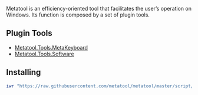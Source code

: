 
Metatool is an efficiency-oriented tool that facilitates the user’s operation on Windows. Its function is composed by a set of plugin tools.

## Plugin Tools
* [Metatool.Tools.MetaKeyboard](./src/tool/Metatool.Tools.MetaKeyboard/README.md)
* [Metatool.Tools.Software](./src/tool/Metatool.Tools.Software/README.md)


## Installing

``` powershell
iwr "https://raw.githubusercontent.com/metatool/metatool/master/script/install.ps1" | iex
```
